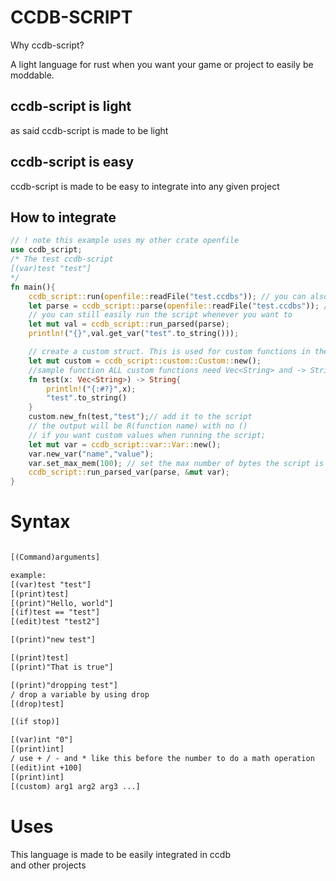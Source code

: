 # CCDB-SCRIPT  
  
Why ccdb-script?  
  
A light language for rust when you want your game or project to easily be moddable.
  
## ccdb-script is light  
  
as said ccdb-script is made to be light  

## ccdb-script is easy
  
ccdb-script is made to be easy to integrate into any given project  
  
## How to integrate  
  
```rust
// ! note this example uses my other crate openfile 
use ccdb_script;
/* The test ccdb-script 
[(var)test "test"]
*/
fn main(){
    ccdb_script::run(openfile::readFile("test.ccdbs")); // you can also get val from this
    let parse = ccdb_script::parse(openfile::readFile("test.ccdbs")); // if you split it up this way you only need to parse once and then 
    // you can still easily run the script whenever you want to 
    let mut val = ccdb_script::run_parsed(parse);
    println!("{}",val.get_var("test".to_string()));

    // create a custom struct. This is used for custom functions in the script that are linked to rust
    let mut custom = ccdb_script::custom::Custom::new();
    //sample function ALL custom functions need Vec<String> and -> String as their only in and outputs
    fn test(x: Vec<String>) -> String{ 
        println!("{:#?}",x);
        "test".to_string()
    }
    custom.new_fn(test,"test");// add it to the script
    // the output will be R(function name) with no ()
    // if you want custom values when running the script;
    let mut var = ccdb_script::var::Var::new();
    var.new_var("name","value");
    var.set_max_mem(100); // set the max number of bytes the script is allowed to use if you set it to 0 it will be infinite(default)
    ccdb_script::run_parsed_var(parse, &mut var);
}
```
  
# Syntax
  
```txt

[(Command)arguments]

example: 
[(var)test "test"]
[(print)test]
[(print)"Hello, world"]
[(if)test == "test"]
[(edit)test "test2"]

[(print)"new test"]

[(print)test]
[(print)"That is true"]

[(print)"dropping test"]
/ drop a variable by using drop
[(drop)test]

[(if stop)]

[(var)int "0"]
[(print)int]
/ use + / - and * like this before the number to do a math operation
[(edit)int +100]
[(print)int]
[(custom) arg1 arg2 arg3 ...]


```
  
# Uses  
  
This language is made to be easily integrated in ccdb  
and other projects  
